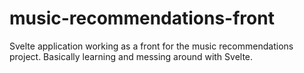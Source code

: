 # music-recommendations-front
Svelte application working as a front for the music recommendations project. Basically learning and messing around with Svelte.
